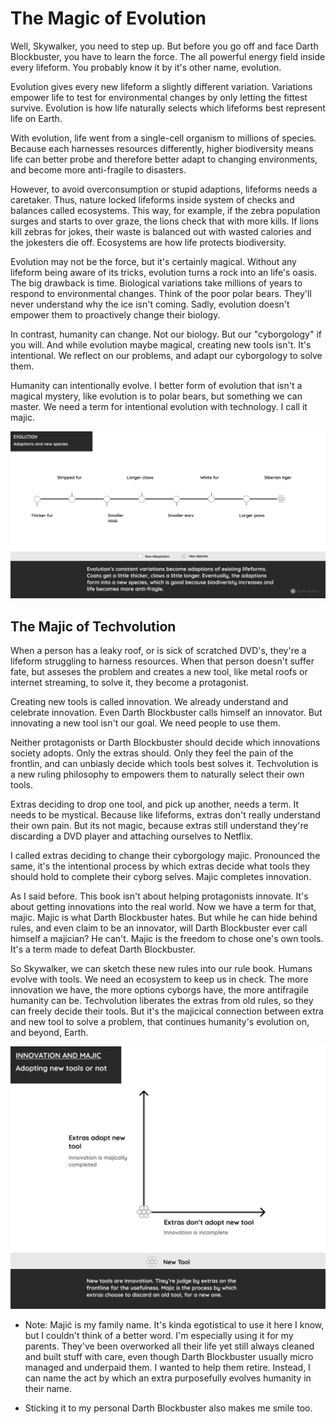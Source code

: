 
# The Magic of Evolution

Well, Skywalker, you need to step up. But before you go off and face Darth Blockbuster, you have to learn the  force. The all powerful energy field inside every lifeform. You probably know it by it's other name, evolution.

Evolution gives every new lifeform a slightly different variation. Variations empower life to test for environmental changes by only letting the fittest survive. Evolution is how life naturally selects which lifeforms best represent life on Earth.

With evolution, life went from a single-cell organism to millions of species. Because each harnesses resources differently, higher biodiversity means life can better probe and therefore better adapt to changing environments, and become more anti-fragile to disasters.

However, to avoid overconsumption or stupid adaptions, lifeforms needs a caretaker. Thus, nature locked lifeforms inside system of checks and balances called ecosystems. This way, for example, if the zebra population surges and starts to over graze, the lions check that with more kills. If lions kill zebras for jokes, their waste is balanced out with wasted calories and the jokesters die off. Ecosystems are how life protects biodiversity.

Evolution may not be the force, but it's certainly magical. Without any lifeform being aware of its tricks, evolution turns a rock into an life's oasis. The big drawback is time. Biological variations take millions of years to respond to environmental changes. Think of the poor polar bears. They'll never understand why the ice isn't coming. Sadly, evolution doesn't empower them to proactively change their biology.

In contrast, humanity can change. Not our biology. But our "cyborgology" if you will. And while evolution maybe magical, creating new tools isn't. It's intentional. We reflect on our problems, and adapt our cyborgology to solve them.

Humanity can intentionally evolve. I better form of evolution that isn't a magical mystery, like evolution is to polar bears, but something we can master. We need a term for intentional evolution with technology. I call it majic.

![Wikipedia development](/img\evolution\techvolution-evolution-innovation.png)

## The Majic of Techvolution

When a person has a leaky roof, or is sick of scratched DVD's, they're a lifeform struggling to harness resources. When that person doesn't suffer fate, but asseses the problem and creates a new tool, like metal roofs or internet streaming, to solve it, they become a protagonist.

Creating new tools is called innovation. We already understand and celebrate innovation. Even Darth Blockbuster calls himself an innovator. But innovating a new tool isn't our goal. We need people to use them.

Neither protagonists or Darth Blockbuster should decide which innovations society adopts. Only the extras should. Only they feel the pain of the frontlin, and can unbiasly decide which tools best solves it. Techvolution is a new ruling philosophy to empowers them to naturally select their own tools.

Extras deciding to drop one tool, and pick up another, needs a term. It needs to be mystical. Because like lifeforms, extras don't really understand their own pain. But its not magic, because extras still understand they're discarding a DVD player and attaching ourselves to Netflix.

I called extras deciding to change their cyborgology majic. Pronounced the same, it's the intentional process by which extras decide what tools they should hold to complete their cyborg selves. Majic completes innovation.

As I said before. This book isn't about helping protagonists innovate. It's about getting innovations into the real world. Now we have a term for that, majic. Majic is what Darth Blockbuster hates. But while he can hide behind rules, and even claim to be an innovator, will Darth Blockbuster ever call himself a majician? He can't. Majic is the freedom to chose one's own tools. It's a term made to defeat Darth Blockbuster.

So Skywalker, we can sketch these new rules into our rule book. Humans evolve with tools. We need an ecosystem to keep us in check. The more innovation we have, the more options cyborgs have, the more antifragile humanity can be. Techvolution liberates the extras from old rules, so they can freely decide their tools. But it's the majicical connection between extra and new tool to solve a problem, that continues humanity's evolution on, and beyond, Earth.

![Wikipedia development](/img\evolution\techvolution-majic.png)

* Note: Majić is my family name. It's kinda egotistical to use it here I know, but I couldn't think of a better word. I'm especially using it for my parents. They've been overworked all their life yet still always cleaned and built stuff with care, even though Darth Blockbuster usually micro managed and underpaid them. I wanted to help them retire. Instead, I can name the act by which an extra purposefully evolves humanity in their name.

* Sticking it to my personal Darth Blockbuster also makes me smile too.
